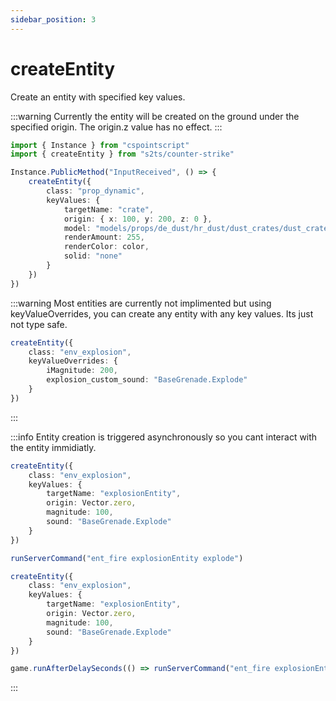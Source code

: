 ```yaml
---
sidebar_position: 3
---
```


# createEntity

Create an entity with specified key values.

:::warning
Currently the entity will be created on the ground under the specified origin. The origin.z value has no effect.
:::

```ts title="Create a crate prop"
import { Instance } from "cspointscript"
import { createEntity } from "s2ts/counter-strike"

Instance.PublicMethod("InputReceived", () => {
    createEntity({
        class: "prop_dynamic",
        keyValues: {
            targetName: "crate",
            origin: { x: 100, y: 200, z: 0 },
            model: "models/props/de_dust/hr_dust/dust_crates/dust_crate_style_01_32x32x32.vmdl",
            renderAmount: 255,
            renderColor: color,
            solid: "none"
        }
    })
})
```

:::warning
Most entities are currently not implimented but using keyValueOverrides, you can create any entity with any key values. Its just not type safe.
```ts
createEntity({
    class: "env_explosion",
    keyValueOverrides: {
        iMagnitude: 200,
        explosion_custom_sound: "BaseGrenade.Explode"
    }
})
```
:::

:::info
Entity creation is triggered asynchronously so you cant interact with the entity immidiatly.
```ts title="❌ Wont explode because the command is triggered before the entity has finished creating"
createEntity({
    class: "env_explosion",
    keyValues: {
        targetName: "explosionEntity",
        origin: Vector.zero,
        magnitude: 100,
        sound: "BaseGrenade.Explode"
    }
})

runServerCommand("ent_fire explosionEntity explode")
```
```ts title="✅ Will explode because the command is triggered after a short delay"
createEntity({
    class: "env_explosion",
    keyValues: {
        targetName: "explosionEntity",
        origin: Vector.zero,
        magnitude: 100,
        sound: "BaseGrenade.Explode"
    }
})

game.runAfterDelaySeconds(() => runServerCommand("ent_fire explosionEntity explode"), 0.1)
```
:::